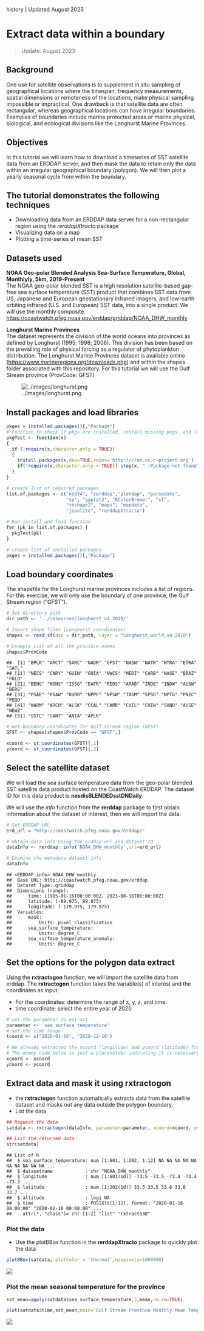history \| Updated August 2023

# Extract data within a boundary

> Update: August 2023

## Background

One use for satellite observations is to supplement in situ sampling of
geographical locations where the timespan, frequency measurements,
spatial dimensions or remoteness of the locations, make physical
sampling impossible or impractical. One drawback is that satellite data
are often rectangular, whereas geographical locations can have irregular
boundaries. Examples of boundaries include marine protected areas or
marine physical, biological, and ecological divisions like the Longhurst
Marine Provinces.

## Objectives

In this tutorial we will learn how to download a timeseries of SST
satellite data from an ERDDAP server, and then mask the data to retain
only the data within an irregular geographical boundary (polygon). We
will then plot a yearly seasonal cycle from within the boundary.

## The tutorial demonstrates the following techniques

- Downloading data from an ERDDAP data server for a non-rectangular
  region using the *rerddapXtracto* package
- Visualizing data on a map
- Plotting a time-series of mean SST

## Datasets used

**NOAA Geo-polar Blended Analysis Sea-Surface Temperature, Global,
Monthlyly, 5km, 2019-Present**  
The NOAA geo-polar blended SST is a high resolution satellite-based
gap-free sea surface temperature (SST) product that combines SST data
from US, Japanese and European geostationary infrared imagers, and
low-earth orbiting infrared (U.S. and European) SST data, into a single
product. We will use the monthly composite.
<https://coastwatch.pfeg.noaa.gov/erddap/griddap/NOAA_DHW_monthly>

**Longhurst Marine Provinces**  
The dataset represents the division of the world oceans into provinces
as defined by Longhurst (1995; 1998; 2006). This division has been based
on the prevailing role of physical forcing as a regulator of
phytoplankton distribution. The Longhurst Marine Provinces dataset is
available online (<https://www.marineregions.org/downloads.php>) and
within the shapes folder associated with this repository. For this
tutorial we will use the Gulf Stream province (ProvCode: GFST)

<figure>
<img src="../images/longhurst.png" alt="../images/longhurst.png" />
<figcaption aria-hidden="true">../images/longhurst.png</figcaption>
</figure>

## Install packages and load libraries

``` r
pkges = installed.packages()[,"Package"]
# Function to check if pkgs are installed, install missing pkgs, and load
pkgTest <- function(x)
{
  if (!require(x,character.only = TRUE))
  {
    install.packages(x,dep=TRUE,repos='http://cran.us.r-project.org')
    if(!require(x,character.only = TRUE)) stop(x, " :Package not found")
  }
}

# create list of required packages
list.of.packages <- c("ncdf4", "rerddap","plotdap", "parsedate", 
                      "sp", "ggplot2", "RColorBrewer", "sf", 
                      "reshape2", "maps", "mapdata", 
                      "jsonlite", "rerddapXtracto")

# Run install and load function
for (pk in list.of.packages) {
  pkgTest(pk)
}

# create list of installed packages
pkges = installed.packages()[,"Package"]
```

## Load boundary coordinates

The shapefile for the Longhurst marine provinces includes a list of
regions. For this exercise, we will only use the boundary of one
province, the Gulf Stream region (“GFST”).

``` r
# Set directory path
dir_path <- '../resources/longhurst_v4_2010/'

# Import shape files (Longhurst coordinates)
shapes <- read_sf(dsn = dir_path, layer = "Longhurst_world_v4_2010")

# Example List of all the province names
shapes$ProvCode
```

    ##  [1] "BPLR" "ARCT" "SARC" "NADR" "GFST" "NASW" "NATR" "WTRA" "ETRA" "SATL"
    ## [11] "NECS" "CNRY" "GUIN" "GUIA" "NWCS" "MEDI" "CARB" "NASE" "BRAZ" "FKLD"
    ## [21] "BENG" "MONS" "ISSG" "EAFR" "REDS" "ARAB" "INDE" "INDW" "AUSW" "BERS"
    ## [31] "PSAE" "PSAW" "KURO" "NPPF" "NPSW" "TASM" "SPSG" "NPTG" "PNEC" "PEQD"
    ## [41] "WARM" "ARCH" "ALSK" "CCAL" "CAMR" "CHIL" "CHIN" "SUND" "AUSE" "NEWZ"
    ## [51] "SSTC" "SANT" "ANTA" "APLR"

``` r
# Get boundary coordinates for Gulf Stream region (GFST)
GFST <- shapes[shapes$ProvCode == "GFST",]

xcoord <- st_coordinates(GFST)[,1]
ycoord <- st_coordinates(GFST)[,2]
```

## Select the satellite dataset

We will load the sea surface temperature data from the geo-polar blended
SST satellite data product hosted on the CoastWatch ERDDAP. The dataset
ID for this data product is **nesdisBLENDEDsstDNDaily**.

We will use the *info* function from the **rerddap** package to first
obtain information about the dataset of interest, then we will import
the data.

``` r
# Set ERDDAP URL
erd_url = "http://coastwatch.pfeg.noaa.gov/erddap/"

# Obtain data info using the erddap url and dataset ID
dataInfo <- rerddap::info('NOAA_DHW_monthly',url=erd_url)  

# Examine the metadata dataset info
dataInfo
```

    ## <ERDDAP info> NOAA_DHW_monthly 
    ##  Base URL: http://coastwatch.pfeg.noaa.gov/erddap 
    ##  Dataset Type: griddap 
    ##  Dimensions (range):  
    ##      time: (1985-01-16T00:00:00Z, 2023-08-16T00:00:00Z) 
    ##      latitude: (-89.975, 89.975) 
    ##      longitude: (-179.975, 179.975) 
    ##  Variables:  
    ##      mask: 
    ##          Units: pixel_classification 
    ##      sea_surface_temperature: 
    ##          Units: degree_C 
    ##      sea_surface_temperature_anomaly: 
    ##          Units: degree_C

## Set the options for the polygon data extract

Using the **rxtractogon** function, we will import the satellite data
from erddap. The **rxtractogon** function takes the variable(s) of
interest and the coordinates as input.

- For the coordinates: determine the range of x, y, z, and time.
- time coordinate: select the entire year of 2020

``` r
# set the parameter to extract
parameter <- 'sea_surface_temperature'
# set the time range
tcoord <- c("2020-01-16", "2020-12-16")

# We already extracted the xcoord (longitude) and ycoord (latitude) from the shapefiles 
# The dummy code below is just a placeholder indicating it is necessary to define what the longitude and latitude vectors are that make up the boundary of the polygon.
xcoord <- xcoord
ycoord <- ycoord
```

## Extract data and mask it using rxtractogon

- the **rxtractogon** function automatically extracts data from the
  satellite dataset and masks out any data outside the polygon
  boundary.  
- List the data

``` r
## Request the data
satdata <- rxtractogon(dataInfo, parameter=parameter, xcoord=xcoord, ycoord=ycoord,tcoord=tcoord)

## List the returned data
str(satdata)
```

    ## List of 6
    ##  $ sea_surface_temperature: num [1:601, 1:202, 1:12] NA NA NA NA NA NA NA NA NA NA ...
    ##  $ datasetname            : chr "NOAA_DHW_monthly"
    ##  $ longitude              : num [1:601(1d)] -73.5 -73.5 -73.4 -73.4 -73.3 ...
    ##  $ latitude               : num [1:202(1d)] 33.5 33.5 33.6 33.6 33.7 ...
    ##  $ altitude               : logi NA
    ##  $ time                   : POSIXlt[1:12], format: "2020-01-16 00:00:00" "2020-02-16 00:00:00" ...
    ##  - attr(*, "class")= chr [1:2] "list" "rxtracto3D"

### Plot the data

- Use the plotBBox function in the **rerddapXtracto** package to quickly
  plot the data

``` r
plotBBox(satdata, plotColor = 'thermal',maxpixels=1000000)
```

![](images/map-1.png)<!-- -->

### Plot the mean seasonal temperature for the province

``` r
sst_mean=apply(satdata$sea_surface_temperature,3,mean,na.rm=TRUE)
```

``` r
plot(satdata$time,sst_mean,main='Gulf Stream Province Monthly Mean Temperature 2020',ylab='SSt (ºC)',xlab='',type='b')
```

![](images/unnamed-chunk-2-1.png)<!-- -->

